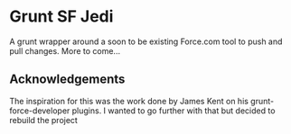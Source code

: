 # Grunt SF Jedi
A grunt wrapper around a soon to be existing Force.com tool to push and pull
changes. More to come...

## Acknowledgements
The inspiration for this was the work done by James Kent on his
grunt-force-developer plugins. I wanted to go further with that but decided to
rebuild the project
